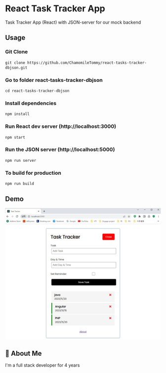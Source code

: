 # React Task Tracker App

Task Tracker App (React) with JSON-server for our mock backend

## Usage

### Git Clone

```
git clone https://github.com/ChamomileTommy/react-tasks-tracker-dbjson.git
```

### Go to folder react-tasks-tracker-dbjson

```
cd react-tasks-tracker-dbjson
```

### Install dependencies

```
npm install
```

### Run React dev server (http://localhost:3000)

```
npm start
```

### Run the JSON server (http://localhost:5000)

```
npm run server
```

### To build for production

```
npm run build
```

## Demo

![My Image](./picture/demo.png)

## 🚀 About Me

I'm a full stack developer for 4 years
